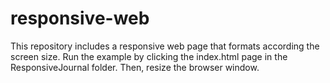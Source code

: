 # responsive-web
This repository includes a responsive web page that formats according the screen size.
Run the example by clicking the index.html page in the ResponsiveJournal folder. Then, resize the browser window.
